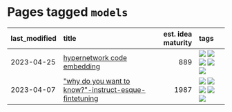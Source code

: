 # Pages tagged `models`

|last_modified|title|est. idea maturity|tags
|:---|:---|---:|:---|
|2023-04-25|[hypernetwork code embedding](../hypernetwork_embedding_for_code.md)|889|[![](https://img.shields.io/badge/tag-embeddings-254eb)](../tags/embeddings.md) [![](https://img.shields.io/badge/tag-llm-e8ae48)](../tags/llm.md) [![](https://img.shields.io/badge/tag-machinelearning-fde018)](../tags/machinelearning.md) [![](https://img.shields.io/badge/tag-models-32d44f)](../tags/models.md) [![](https://img.shields.io/badge/tag-nlp-d3fceb)](../tags/nlp.md)|
|2023-04-07|["why do you want to know?"-instruct-esque-fintetuning](../whydoyouwantoknow.md)|1987|[![](https://img.shields.io/badge/tag-aiethics-dad82b)](../tags/aiethics.md) [![](https://img.shields.io/badge/tag-alignment-869bd0)](../tags/alignment.md) [![](https://img.shields.io/badge/tag-dialogue-35d420)](../tags/dialogue.md) [![](https://img.shields.io/badge/tag-models-32d44f)](../tags/models.md) [![](https://img.shields.io/badge/tag-wip-c4fb38)](../tags/wip.md)|